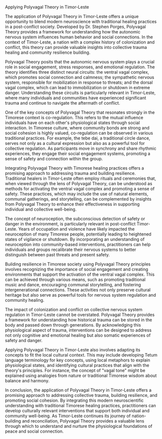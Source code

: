 Applying Polyvagal Theory in Timor-Leste

The application of Polyvagal Theory in Timor-Leste offers a unique opportunity to blend modern neuroscience with traditional healing practices in a post-conflict society. Developed by Dr. Stephen Porges, Polyvagal Theory provides a framework for understanding how the autonomic nervous system influences human behavior and social connections. In the context of Timor-Leste, a nation with a complex history of colonization and conflict, this theory can provide valuable insights into collective trauma healing and community resilience building.

Polyvagal Theory posits that the autonomic nervous system plays a crucial role in social engagement, stress responses, and emotional regulation. The theory identifies three distinct neural circuits: the ventral vagal complex, which promotes social connection and calmness; the sympathetic nervous system, responsible for mobilization in response to threats; and the dorsal vagal complex, which can lead to immobilization or shutdown in extreme danger. Understanding these circuits is particularly relevant in Timor-Leste, where many individuals and communities have experienced significant trauma and continue to navigate the aftermath of conflict.

One of the key concepts of Polyvagal Theory that resonates strongly in the Timorese context is co-regulation. This refers to the mutual influence individuals have on each other's physiological states through social interaction. In Timorese culture, where community bonds are strong and social cohesion is highly valued, co-regulation can be observed in various traditional practices. For example, the tebe dai, a traditional circle dance, serves not only as a cultural expression but also as a powerful tool for collective regulation. As participants move in synchrony and share rhythmic experiences, they engage their social engagement systems, promoting a sense of safety and connection within the group.

Integrating Polyvagal Theory with Timorese healing practices offers a promising approach to addressing trauma and building resilience. Traditional healers in Timor-Leste often employ rituals and ceremonies that, when viewed through the lens of Polyvagal Theory, can be understood as methods for activating the ventral vagal complex and promoting a sense of safety. These practices, which may include the use of natural elements, communal gatherings, and storytelling, can be complemented by insights from Polyvagal Theory to enhance their effectiveness in supporting individual and collective well-being.

The concept of neuroception, the subconscious detection of safety or danger in the environment, is particularly relevant in post-conflict Timor-Leste. Years of occupation and violence have likely impacted the neuroception of many Timorese people, potentially leading to heightened states of vigilance or shutdown. By incorporating an understanding of neuroception into community-based interventions, practitioners can help individuals and groups recalibrate their nervous systems to better distinguish between past threats and present safety.

Building resilience in Timorese society using Polyvagal Theory principles involves recognizing the importance of social engagement and creating environments that support the activation of the ventral vagal complex. This can be achieved through various means, such as promoting traditional music and dance, encouraging communal storytelling, and fostering intergenerational connections. These activities not only preserve cultural heritage but also serve as powerful tools for nervous system regulation and community healing.

The impact of colonization and conflict on collective nervous system regulation in Timor-Leste cannot be overstated. Polyvagal Theory provides a framework for understanding how historical trauma can be stored in the body and passed down through generations. By acknowledging this physiological aspect of trauma, interventions can be designed to address not only cognitive and emotional healing but also somatic experiences of safety and danger.

Applying Polyvagal Theory in Timor-Leste also involves adapting its concepts to fit the local cultural context. This may include developing Tetum language terminology for key concepts, using local metaphors to explain physiological states, and identifying cultural practices that align with the theory's principles. For instance, the concept of "vagal tone" might be explained using analogies from nature or traditional Timorese wisdom about balance and harmony.

In conclusion, the application of Polyvagal Theory in Timor-Leste offers a promising approach to addressing collective trauma, building resilience, and promoting social cohesion. By integrating this modern neuroscientific understanding with traditional Timorese healing practices, practitioners can develop culturally relevant interventions that support both individual and community well-being. As Timor-Leste continues its journey of nation-building and reconciliation, Polyvagal Theory provides a valuable lens through which to understand and nurture the physiological foundations of peace and social connection.